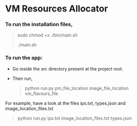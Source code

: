 # VM Resources Allocator 

### To run the installation files,

> sudo chmod +x ./bin/main.sh

> ./main.sh

### To run the app:
* Go inside the src directory present at the project root. 

* Then run, 
     > python run.py pm_file_location image_file_location vm_flavours_file

For example, have a look at the files ips.txt, types.json and image_location_files.txt 
> python run.py ips.txt image_location_files.txt types.json 